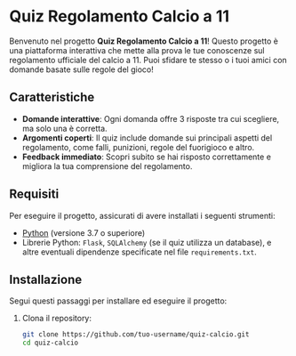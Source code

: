 # Quiz Regolamento Calcio a 11

Benvenuto nel progetto **Quiz Regolamento Calcio a 11**! Questo progetto è una piattaforma interattiva che mette alla prova le tue conoscenze sul regolamento ufficiale del calcio a 11. Puoi sfidare te stesso o i tuoi amici con domande basate sulle regole del gioco!

## Caratteristiche
- **Domande interattive**: Ogni domanda offre 3 risposte tra cui scegliere, ma solo una è corretta.
- **Argomenti coperti**: Il quiz include domande sui principali aspetti del regolamento, come falli, punizioni, regole del fuorigioco e altro.
- **Feedback immediato**: Scopri subito se hai risposto correttamente e migliora la tua comprensione del regolamento.

## Requisiti
Per eseguire il progetto, assicurati di avere installati i seguenti strumenti:
- [Python](https://www.python.org/) (versione 3.7 o superiore)
- Librerie Python: `Flask`, `SQLAlchemy` (se il quiz utilizza un database), e altre eventuali dipendenze specificate nel file `requirements.txt`.

## Installazione
Segui questi passaggi per installare ed eseguire il progetto:

1. Clona il repository:
   ```bash
   git clone https://github.com/tuo-username/quiz-calcio.git
   cd quiz-calcio
